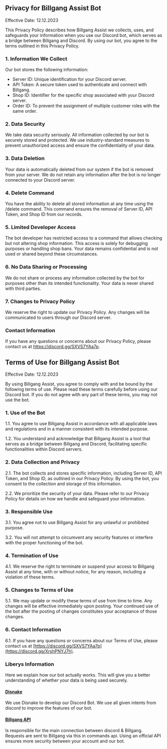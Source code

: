 ## Privacy for Billgang Assist Bot

Effective Date: 12.12.2023

This Privacy Policy describes how Billgang Assist we collects, uses, and safeguards your information when you use our Discord bot, which serves as a bridge between Billgang and Discord. By using our bot, you agree to the terms outlined in this Privacy Policy.

### 1. Information We Collect

Our bot stores the following information:

- Server ID: Unique identification for your Discord server.
- API Token: A secure token used to authenticate and connect with Billgang.
- Shop ID: Identifier for the specific shop associated with your Discord server.
- Order ID: To prevent the assignment of multiple customer roles with the same order.

### 2. Data Security

We take data security seriously. All information collected by our bot is securely stored and protected. We use industry-standard measures to prevent unauthorized access and ensure the confidentiality of your data.

### 3. Data Deletion

Your data is automatically deleted from our system if the bot is removed from your server. We do not retain any information after the bot is no longer connected to your Discord server.

### 4. Delete Command

You have the ability to delete all stored information at any time using the /delete command. This command ensures the removal of Server ID, API Token, and Shop ID from our records.

### 5. Limited Developer Access

The bot developer has restricted access to a command that allows checking but not altering shop information. This access is solely for debugging purposes or handling shop bans. Your data remains confidential and is not used or shared beyond these circumstances.

### 6. No Data Sharing or Processing

We do not share or process any information collected by the bot for purposes other than its intended functionality. Your data is never shared with third parties.

### 7. Changes to Privacy Policy

We reserve the right to update our Privacy Policy. Any changes will be communicated to users through our Discord server.

### Contact Information

If you have any questions or concerns about our Privacy Policy, please contact us at https://discord.gg/SXVS7YAa7p.


## Terms of Use for Billgang Assist Bot

Effective Date: 12.12.2023

By using Billgang Assist, you agree to comply with and be bound by the following terms of use. Please read these terms carefully before using our Discord bot. If you do not agree with any part of these terms, you may not use the bot.

### 1. Use of the Bot

1.1. You agree to use Billgang Assist in accordance with all applicable laws and regulations and in a manner consistent with its intended purpose.

1.2. You understand and acknowledge that Billgang Assist is a tool that serves as a bridge between Billgang and Discord, facilitating specific functionalities within Discord servers.

### 2. Data Collection and Privacy

2.1. The bot collects and stores specific information, including Server ID, API Token, and Shop ID, as outlined in our Privacy Policy. By using the bot, you consent to the collection and storage of this information.

2.2. We prioritize the security of your data. Please refer to our Privacy Policy for details on how we handle and safeguard your information.

### 3. Responsible Use

3.1. You agree not to use Billgang Assist for any unlawful or prohibited purpose.

3.2. You will not attempt to circumvent any security features or interfere with the proper functioning of the bot.

### 4. Termination of Use

4.1. We reserve the right to terminate or suspend your access to Billgang Assist at any time, with or without notice, for any reason, including a violation of these terms.

### 5. Changes to Terms of Use

5.1. We may update or modify these terms of use from time to time. Any changes will be effective immediately upon posting. Your continued use of the bot after the posting of changes constitutes your acceptance of those changes.

### 6. Contact Information

6.1. If you have any questions or concerns about our Terms of Use, please contact us at [https://discord.gg/SXVS7YAa7p](https://discord.gg/XrshPNYJ7h).

### Liberys Information
Here we explain how our bot actually works. This will give you a better understanding of whether your data is being used securely.

#### [Disnake](https://docs.disnake.dev/en/stable/)

We use Disnake to develop our Discord Bot. We use all given intents from discord to improve the features of our bot.

#### [Billgang API](https://developers.billgang.com/)

Is responsible for the main connection between discord & Billgang. Requests are sent to Billgang via this in commands api. Using an official API ensures more security between your account and our bot.
